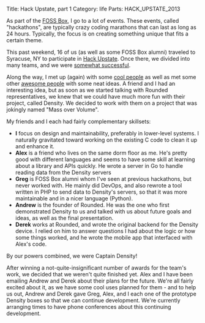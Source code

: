 Title: Hack Upstate, part 1
Category: life
Parts: HACK_UPSTATE_2013

As part of the [FOSS Box][], I go to a lot of events. These events, called "hackathons", are typically crazy coding marathons that can last as long as 24 hours. Typically, the focus is on creating something unique that fits a certain theme.

This past weekend, 16 of us (as well as some FOSS Box alumni) traveled to Syracuse, NY to participate in [Hack Upstate][]. Once there, we divided into many teams, and we were [somewhat successful][FOSS Box Results].

Along the way, I met up (again) with some [cool people][Paddy Foran] as well as met some other [awesome people][Rounded] with some neat ideas. A friend and I had an interesting idea, but as soon as we started talking with Rounded representatives, we knew that we could have much more fun with their project, called Density. We decided to work with them on a project that was jokingly named "Mass over Volume".

My friends and I each had fairly complementary skillsets:

 * **I** focus on design and maintainability, preferably in lower-level systems. I naturally gravitated toward working on the existing C code to clean it up and enhance it.
 * **Alex** is a friend who lives on the same dorm floor as me. He's pretty good with different languages and seems to have some skill at learning about a library and APIs quickly. He wrote a server in Go to handle reading data from the Density servers
 * **Greg** is FOSS Box alumni whom I've seen at previous hackathons, but never worked with. He mainly did DevOps, and also rewrote a tool written in PHP to send data to Density's servers, so that it was more maintainable and in a nicer language (Python).
 * **Andrew** is the founder of Rounded. He was the one who first demonstrated Density to us and talked with us about future goals and ideas, as well as the final presentation.
 * **Derek** works at Rounded, and wrote the original backend for the Density device. I relied on him to answer questions I had about the logic or how some things worked, and he wrote the mobile app that interfaced with Alex's code.

By our powers combined, we were Captain Density!

After winning a not-quite-insignificant number of awards for the team's work, we decided that we weren't quite finished yet. Alex and I have been emailing Andrew and Derek about their plans for the future. We're all fairly excited about it, as we have some cool uses planned for them - and to help us out, Andrew and Derek gave Greg, Alex, and I each one of the prototype Density boxes so that we can continue development. We're currently arranging times to have phone conferences about this continuing development.

[FOSS Box]: |filename|/2013/09/19-foss-box.md "Thinking Inside the (FOSS) Box"
[Hack Upstate]: http://hackupstate.com
[FOSS Box Results]: http://foss.rit.edu/hackupstate-fall-2013-results "Hack Upstate Fall 2013 Results"
[Paddy Foran]: http://paddy.io/posts/hackathons/ "Paddy Foran"
[Rounded]: http://roundedco.com/ "Rounded"
